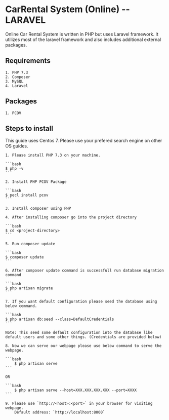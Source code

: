 # CarRental System (Online) -- LARAVEL

Online Car Rental System is written in PHP but uses Laravel framework. It utilizes most of the laravel framework and also includes additional external packages.

## Requirements

    1. PHP 7.3
    2. Composer
    3. MySQL
    4. Laravel

## Packages

    1. PCOV

## Steps to install

This guide uses Centos 7. Please use your prefered search engine on other OS guides.

    1. Please install PHP 7.3 on your machine.

    ```bash
    $ php -v
    ```

    2. Install PHP PCOV Package

    ```bash
    $ pecl install pcov
    ```

    3. Install composer using PHP

    4. After installing composer go into the project directory

    ```bash
    $ cd <project-directory>
    ```

    5. Run composer update

    ```bash
    $ composer update
    ```

    6. After composer update command is successfull run database migration command

    ```bash
    $ php artisan migrate
    ```

    7. If you want default configuration please seed the database using below command.

    ```bash
    $ php artisan db:seed --class=DefaultCredentials
    ```

    Note: This seed some default configuration into the database like default users and some other things. (Credentials are provided below)

    8. Now we can serve our webpage please use below command to serve the webpage.

    ```bash
        $ php artisan serve
    ```

    OR

    ```bash
        $ php artisan serve --host=XXX.XXX.XXX.XXX --port=XXXX
    ```

    9. Please use `http://<host>:<port>` in your browser for visiting webpage.
        Default address: `http://localhost:8000`
